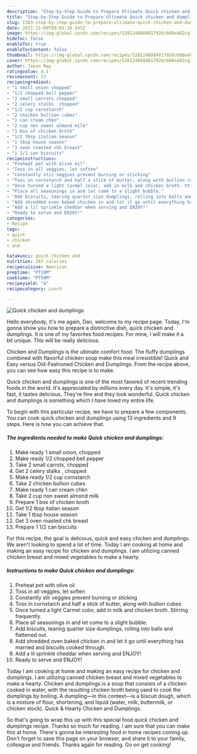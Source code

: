 ```yaml
---
description: "Step-by-Step Guide to Prepare Ultimate Quick chicken and dumplings"
title: "Step-by-Step Guide to Prepare Ultimate Quick chicken and dumplings"
slug: 1343-step-by-step-guide-to-prepare-ultimate-quick-chicken-and-dumplings
date: 2021-11-09T09:03:34.545Z
image: https://img-global.cpcdn.com/recipes/5281248884817920/680x482cq70/quick-chicken-and-dumplings-recipe-main-photo.jpg
hideToc: false
enableToc: true
enableTocContent: false
thumbnail: https://img-global.cpcdn.com/recipes/5281248884817920/680x482cq70/quick-chicken-and-dumplings-recipe-main-photo.jpg
cover: https://img-global.cpcdn.com/recipes/5281248884817920/680x482cq70/quick-chicken-and-dumplings-recipe-main-photo.jpg
author: Jason May
ratingvalue: 4.1
reviewcount: 23
recipeingredient:
- "1 small onion chopped"
- "1/2 chopped bell pepper"
- "2 small carrots chopped"
- "2 celery stalks  chopped"
- "1/2 cup cornstarch"
- "2 chicken bullion cubes"
- "1 can cream chkn"
- "2 cup non sweet almond milk"
- "1 box of chicken broth"
- "1/2 tbsp italian season"
- "1 tbsp house season"
- "3 oven roasted chk breast"
- "1 1/2 can biscuits"
recipeinstructions:
- "Preheat pot with olive oil"
- "Toss in all veggies, let soften"
- "Constantly stir veggies prevent burning or sticking"
- "Toss in cornstarch and half a stick of butter, along with bullion cubes"
- "Once turned a light Carmel color, add in milk and chicken broth. Stirring frequently."
- "Place all seasonings in and let come to a slight bubble."
- "Add biscuits, tearing quarter size dumplings, rolling into balls and flattened out."
- "Add shredded oven baked chicken in and let it go until everything has married and biscuits cooked through."
- "Add a lil sprinkle cheddar when serving and ENJOY!"
- "Ready to serve and ENJOY!"
categories:
- Recipe
tags:
- quick
- chicken
- and

katakunci: quick chicken and 
nutrition: 267 calories
recipecuisine: American
preptime: "PT10M"
cooktime: "PT50M"
recipeyield: "4"
recipecategory: Lunch

---
```



![Quick chicken and dumplings](https://img-global.cpcdn.com/recipes/5281248884817920/680x482cq70/quick-chicken-and-dumplings-recipe-main-photo.jpg)

Hello everybody, it's me again, Dan, welcome to my recipe page. Today, I'm gonna show you how to prepare a distinctive dish, quick chicken and dumplings. It is one of my favorites food recipes. For mine, I will make it a bit unique. This will be really delicious.

Chicken and Dumplings is the ultimate comfort food. The fluffy dumplings combined with flavorful chicken soup make this meal irresistible! Quick and Easy versus Old-Fashioned Chicken and Dumplings. From the recipe above, you can see how easy this recipe is to make.

Quick chicken and dumplings is one of the most favored of recent trending foods in the world. It's appreciated by millions every day. It's simple, it's fast, it tastes delicious. They're fine and they look wonderful. Quick chicken and dumplings is something which I have loved my entire life.


To begin with this particular recipe, we have to prepare a few components. You can cook quick chicken and dumplings using 13 ingredients and 9 steps. Here is how you can achieve that.

<!--inarticleads1-->

##### The ingredients needed to make Quick chicken and dumplings:

1. Make ready 1 small onion, chopped
1. Make ready 1/2 chopped bell pepper
1. Take 2 small carrots, chopped
1. Get 2 celery stalks , chopped
1. Make ready 1/2 cup cornstarch
1. Take 2 chicken bullion cubes
1. Make ready 1 can cream chkn
1. Take 2 cup non sweet almond milk
1. Prepare 1 box of chicken broth
1. Get 1/2 tbsp italian season
1. Take 1 tbsp house season
1. Get 3 oven roasted chk breast
1. Prepare 1 1/2 can biscuits


For this recipe, the goal is delicious, quick and easy chicken and dumplings. We aren&#39;t looking to spend a lot of time. Today I am cooking at home and making an easy recipe for chicken and dumplings. I am utilizing canned chicken breast and mixed vegetables to make a hearty. 

<!--inarticleads2-->

##### Instructions to make Quick chicken and dumplings:

1. Preheat pot with olive oil
1. Toss in all veggies, let soften
1. Constantly stir veggies prevent burning or sticking
1. Toss in cornstarch and half a stick of butter, along with bullion cubes
1. Once turned a light Carmel color, add in milk and chicken broth. Stirring frequently.
1. Place all seasonings in and let come to a slight bubble.
1. Add biscuits, tearing quarter size dumplings, rolling into balls and flattened out.
1. Add shredded oven baked chicken in and let it go until everything has married and biscuits cooked through.
1. Add a lil sprinkle cheddar when serving and ENJOY!
1. Ready to serve and ENJOY!

Today I am cooking at home and making an easy recipe for chicken and dumplings. I am utilizing canned chicken breast and mixed vegetables to make a hearty. Chicken and dumplings is a soup that consists of a chicken cooked in water, with the resulting chicken broth being used to cook the dumplings by boiling. A dumpling—in this context—is a biscuit dough, which is a mixture of flour, shortening, and liquid (water, milk, buttermilk, or chicken stock). Quick &amp; Hearty Chicken and Dumplings. 

So that's going to wrap this up with this special food quick chicken and dumplings recipe. Thanks so much for reading. I am sure that you can make this at home. There's gonna be interesting food in home recipes coming up. Don't forget to save this page on your browser, and share it to your family, colleague and friends. Thanks again for reading. Go on get cooking!
